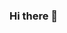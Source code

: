 ### Hi there 👋

<!--
**mcintoge/mcintoge** is a ✨ _special_ ✨ repository because its `README.md` (this file) appears on your GitHub profile.

Here are some ideas to get you started:

- 🔭 I’m currentlyin my final year of cybersec and networking
- 🌱 I’m currently learning Arabic
- ⚡ Fun fact: My favorite vegetable is Okra
-->
